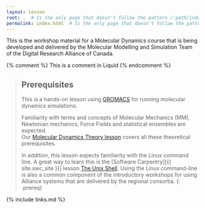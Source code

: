 ```yaml
---
layout: lesson
root: .  # Is the only page that doesn't follow the pattern /:path/index.html
permalink: index.html  # Is the only page that doesn't follow the pattern /:path/index.html
---
```


This is the workshop material for a Molecular Dynamics course that is being developed and delivered by the Molecular Modelling and Simulation Team
of the Digital Research Alliance of Canada.

<!-- this is an html comment -->

{% comment %} This is a comment in Liquid {% endcomment %}

> ## Prerequisites
>
> This is a hands-on lesson using [GROMACS](https://gromacs.org)
> for running molecular dynamics simulations.
>
> Familiarity with terms and concepts of Molecular Mechanics (MM), Newtonian
> mechanics, Force Fields and statistical ensembles are expected.  
> Our [Molecular Dynamics Theory lesson][molmodsim-md-theory-lesson] covers
> all these theoretical prerequisites.
>
> In addition, this lesson expects familiarity with the Linux command line.
> A great way to learn this is the [Software Carpentry][{{ site.swc_site }}] 
> lesson [The Unix Shell]({{site.swc_pages}}/shell-novice/).
> Using the Linux command-line is also a common component
> of the introductory workshops for using Alliance systems that are delivered
> by the regional consortia.
{: .prereq}

{% include links.md %}

[molmodsim-md-theory-lesson]: https://computecanada.github.io/molmodsim-md-theory-lesson-novice